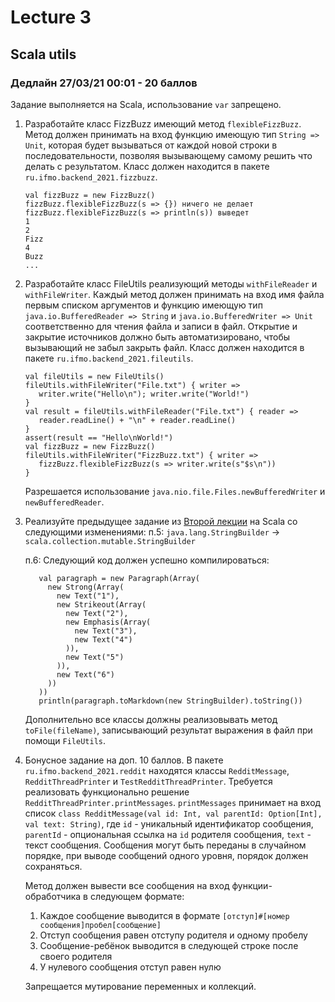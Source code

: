 # Lecture 3
## Scala utils
### Дедлайн 27/03/21 00:01 - 20 баллов
Задание выполняется на Scala, использование `var` запрещено.

1) Разработайте класс FizzBuzz имеющий метод `flexibleFizzBuzz`.
   Метод должен принимать на вход функцию имеющую тип `String => Unit`, 
   которая будет вызываться от каждой новой строки в последовательности, 
   позволяя вызывающему самому решить что делать с результатом. 
   Класс должен находится в пакете `ru.ifmo.backend_2021.fizzbuzz`.
   
   ```
   val fizzBuzz = new FizzBuzz()
   fizzBuzz.flexibleFizzBuzz(s => {}) ничего не делает
   fizzBuzz.flexibleFizzBuzz(s => println(s)) выведет 
   1
   2
   Fizz
   4
   Buzz
   ...
   ```
2) Разработайте класс FileUtils реализующий методы `withFileReader` и `withFileWriter`.
   Каждый метод должен принимать на вход имя файла первым списком аргументов и функцию имеющую тип 
   `java.io.BufferedReader => String` и `java.io.BufferedWriter => Unit` соответственно для чтения файла и записи в файл.
   Открытие и закрытие источников должно быть автоматизировано, чтобы вызывающий не забыл закрыть файл.
   Класс должен находится в пакете `ru.ifmo.backend_2021.fileutils`.
   
   ```
   val fileUtils = new FileUtils()
   fileUtils.withFileWriter("File.txt") { writer =>
      writer.write("Hello\n"); writer.write("World!")
   }
   val result = fileUtils.withFileReader("File.txt") { reader =>
      reader.readLine() + "\n" + reader.readLine()
   }
   assert(result == "Hello\nWorld!")
   val fizzBuzz = new FizzBuzz()
   fileUtils.withFileWriter("FizzBuzz.txt") { writer =>
      fizzBuzz.flexibleFizzBuzz(s => writer.write(s"$s\n"))
   }
   ```
   Разрешается использование `java.nio.file.Files.newBufferedWriter` и `newBufferedReader`.
3) Реализуйте предыдущее задание из [Второй лекции](https://github.com/Backend-ITMO-2021/Lecture-2-B/blob/main/README.md)
   на Scala со следующими изменениями:
   п.5: `java.lang.StringBuilder` -> `scala.collection.mutable.StringBuilder`
   
   п.6: Следующий код должен успешно компилироваться:
   ```
      val paragraph = new Paragraph(Array(
        new Strong(Array(
          new Text("1"),
          new Strikeout(Array(
            new Text("2"),
            new Emphasis(Array(
              new Text("3"),
              new Text("4")
            )),
            new Text("5")
          )),
          new Text("6")
        ))
      ))
      println(paragraph.toMarkdown(new StringBuilder).toString())
   ```
   Дополнительно все классы должны реализовывать метод `toFile(fileName)`,
   записывающий результат выражения в файл при помощи `FileUtils`.
4) Бонусное задание на доп. 10 баллов.
   В пакете `ru.ifmo.backend_2021.reddit` находятся классы 
   `RedditMessage`,
   `RedditThreadPrinter` и `TestRedditThreadPrinter`.
   Требуется реализовать функционально решение `RedditThreadPrinter.printMessages`.
   `printMessages` принимает на вход список `class RedditMessage(val id: Int, val parentId: Option[Int], val text: String)`,
   где `id` - уникальный идентификатор сообщения, `parentId` - опциональная ссылка на `id` родителя сообщения, `text` - текст сообщения.
   Сообщения могут быть переданы в случайном порядке, при выводе сообщений одного уровня, порядок должен сохраняться.
   
   Метод должен вывести все сообщения на вход функции-обработчика в следующем формате:
   1) Каждое сообщение выводится в формате `[отступ]#[номер сообщения]пробел[сообщение]`
   2) Отступ сообщения равен отступу родителя и одному пробелу
   3) Сообщение-ребёнок выводится в следующей строке после своего родителя   
   4) У нулевого сообщения отступ равен нулю
   
   Запрещается мутирование переменных и коллекций.
   
   
